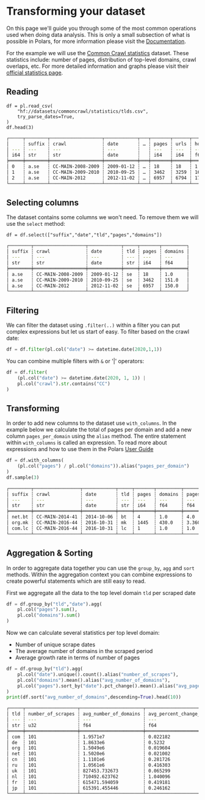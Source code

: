 # Transforming your dataset

On this page we'll guide you through some of the most common operations used when doing data analysis. This is only a small subsection of what is possible in Polars, for more information please visit the [Documentation](https://docs.pola.rs/).

For the example we will use the [Common Crawl statistics](https://huggingface.co/datasets/commoncrawl/statistics) dataset. These statistics include: number of pages, distribution of top-level domains, crawl overlaps, etc. For more detailed information and graphs please visit their [official statistics page](https://commoncrawl.github.io/cc-crawl-statistics/plots/tlds). 


## Reading


```
df = pl.read_csv(
    "hf://datasets/commoncrawl/statistics/tlds.csv",
    try_parse_dates=True,
)
df.head(3)
```

```bash
┌─────┬────────┬───────────────────┬────────────┬───┬───────┬──────┬───────┬─────────┐
│     ┆ suffix ┆ crawl             ┆ date       ┆ … ┆ pages ┆ urls ┆ hosts ┆ domains │
│ --- ┆ ---    ┆ ---               ┆ ---        ┆   ┆ ---   ┆ ---  ┆ ---   ┆ ---     │
│ i64 ┆ str    ┆ str               ┆ date       ┆   ┆ i64   ┆ i64  ┆ f64   ┆ f64     │
╞═════╪════════╪═══════════════════╪════════════╪═══╪═══════╪══════╪═══════╪═════════╡
│ 0   ┆ a.se   ┆ CC-MAIN-2008-2009 ┆ 2009-01-12 ┆ … ┆ 18    ┆ 18   ┆ 1.0   ┆ 1.0     │
│ 1   ┆ a.se   ┆ CC-MAIN-2009-2010 ┆ 2010-09-25 ┆ … ┆ 3462  ┆ 3259 ┆ 166.0 ┆ 151.0   │
│ 2   ┆ a.se   ┆ CC-MAIN-2012      ┆ 2012-11-02 ┆ … ┆ 6957  ┆ 6794 ┆ 172.0 ┆ 150.0   │
└─────┴────────┴───────────────────┴────────────┴───┴───────┴──────┴───────┴─────────┘
```

## Selecting columns

The dataset contains some columns we won't need. To remove them we will use the `select` method:

```
df = df.select(["suffix","date","tld","pages","domains"])
```

```bash
┌────────┬───────────────────┬────────────┬─────┬───────┬─────────┐
│ suffix ┆ crawl             ┆ date       ┆ tld ┆ pages ┆ domains │
│ ---    ┆ ---               ┆ ---        ┆ --- ┆ ---   ┆ ---     │
│ str    ┆ str               ┆ date       ┆ str ┆ i64   ┆ f64     │
╞════════╪═══════════════════╪════════════╪═════╪═══════╪═════════╡
│ a.se   ┆ CC-MAIN-2008-2009 ┆ 2009-01-12 ┆ se  ┆ 18    ┆ 1.0     │
│ a.se   ┆ CC-MAIN-2009-2010 ┆ 2010-09-25 ┆ se  ┆ 3462  ┆ 151.0   │
│ a.se   ┆ CC-MAIN-2012      ┆ 2012-11-02 ┆ se  ┆ 6957  ┆ 150.0   │
└────────┴───────────────────┴────────────┴─────┴───────┴─────────┘
```

## Filtering

We can filter the dataset using `.filter(..)` within a filter you can put complex expressions but let us start of easy. To filter based on the crawl date:

```python
df = df.filter(pl.col("date") >= datetime.date(2020,1,1))
```

You can combine multiple filters with `&` or '|' operators:

```python
df = df.filter(
    (pl.col("date") >= datetime.date(2020, 1, 1)) | 
    pl.col("crawl").str.contains("CC")
)
```

## Transforming

In order to add new columns to the dataset use `with_columns`. In the example below we calculate the total of pages per domain and add a new column `pages_per_domain` using the `alias` method. The entire statement within `with_columns` is called an expression. To read more about expressions and how to use them in the Polars [User Guide](https://docs.pola.rs/user-guide/expressions/)

```python
df = df.with_columns(
    (pl.col("pages") / pl.col("domains")).alias("pages_per_domain")
)
df.sample(3)
```

```bash
┌────────┬─────────────────┬────────────┬─────┬───────┬─────────┬──────────────────┐
│ suffix ┆ crawl           ┆ date       ┆ tld ┆ pages ┆ domains ┆ pages_per_domain │
│ ---    ┆ ---             ┆ ---        ┆ --- ┆ ---   ┆ ---     ┆ ---              │
│ str    ┆ str             ┆ date       ┆ str ┆ i64   ┆ f64     ┆ f64              │
╞════════╪═════════════════╪════════════╪═════╪═══════╪═════════╪══════════════════╡
│ net.bt ┆ CC-MAIN-2014-41 ┆ 2014-10-06 ┆ bt  ┆ 4     ┆ 1.0     ┆ 4.0              │
│ org.mk ┆ CC-MAIN-2016-44 ┆ 2016-10-31 ┆ mk  ┆ 1445  ┆ 430.0   ┆ 3.360465         │
│ com.lc ┆ CC-MAIN-2016-44 ┆ 2016-10-31 ┆ lc  ┆ 1     ┆ 1.0     ┆ 1.0              │
└────────┴─────────────────┴────────────┴─────┴───────┴─────────┴──────────────────┘
```

## Aggregation & Sorting

In order to aggregate data together you can use the `group_by`, `agg` and `sort` methods. Within the aggregation context you can combine expressions to create powerful statements which are still easy to read. 

First we aggregate all the data to the top level domain `tld` per scraped date

```python
df = df.group_by("tld","date").agg(
    pl.col("pages").sum(),
    pl.col("domains").sum()
)
```

Now we can calculate several statistics per top level domain:

- Number of unique scrape dates
- The average number of domains in the scraped period 
- Average growth rate in terms of number of pages

```python
df = df.group_by("tld").agg(
    pl.col("date").unique().count().alias("number_of_scrapes"),
    pl.col("domains").mean().alias("avg_number_of_domains"),
    pl.col("pages").sort_by("date").pct_change().mean().alias("avg_page_growth_rate")
)
print(df.sort("avg_number_of_domains",descending=True).head(10))
```

```bash
┌─────┬───────────────────┬───────────────────────┬─────────────────────────────────┐
│ tld ┆ number_of_scrapes ┆ avg_number_of_domains ┆ avg_percent_change_in_number_o… │
│ --- ┆ ---               ┆ ---                   ┆ ---                             │
│ str ┆ u32               ┆ f64                   ┆ f64                             │
╞═════╪═══════════════════╪═══════════════════════╪═════════════════════════════════╡
│ com ┆ 101               ┆ 1.9571e7              ┆ 0.022182                        │
│ de  ┆ 101               ┆ 1.8633e6              ┆ 0.5232                          │
│ org ┆ 101               ┆ 1.5049e6              ┆ 0.019604                        │
│ net ┆ 101               ┆ 1.5020e6              ┆ 0.021002                        │
│ cn  ┆ 101               ┆ 1.1101e6              ┆ 0.281726                        │
│ ru  ┆ 101               ┆ 1.0561e6              ┆ 0.416303                        │
│ uk  ┆ 101               ┆ 827453.732673         ┆ 0.065299                        │
│ nl  ┆ 101               ┆ 710492.623762         ┆ 1.040096                        │
│ fr  ┆ 101               ┆ 615471.594059         ┆ 0.419181                        │
│ jp  ┆ 101               ┆ 615391.455446         ┆ 0.246162                        │
└─────┴───────────────────┴───────────────────────┴─────────────────────────────────┘
```

